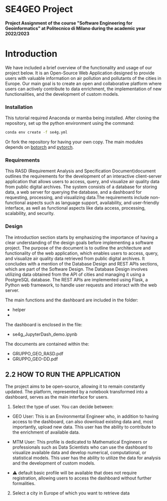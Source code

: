 # SE4GEO Project
**Project Assignment of the course "Software Engineering for Geoinformatics" at Politecnico di Milano during the academic year 2022/2023**

# Introduction
We have included a brief overview of the functionality and usage of our project below. It is an Open-Source Web Application designed to provide users with valuable information on air pollution and pollutants of the cities in Europe. Our main goal is to create an open and collaborative platform where users can actively contribute to data enrichment, the implementation of new functionalities, and the development of custom models.

### Installation
This tutorial required Anaconda or mamba being installed. After cloning the repository, set up the python environment using the command:
```sh
conda env create -f se4g.yml
```
Or fork the repository for having your own copy. The main modules depends on [botorch](https://botorch.org/) and [pytorch](https://pytorch.org/).
### Requirements 
This RASD (Requirement Analysis and Specification Document)document outlines the requirements for the development of an interactive client-server application that allows users to access, query, and visualize air quality data from public digital archives. The system consists of a database for storing data, a web server for querying the database, and a dashboard for requesting, processing, and visualizing data.The requirements include non-functional aspects such as language support, availability, and user-friendly interface, as well as functional aspects like data access, processing, scalability, and security.
### Design 
The introduction section starts by emphasizing the importance of having a clear understanding of the design goals before implementing a software project. The purpose of the document is to outline the architecture and functionality of the web application, which enables users to access, query, and visualize air quality data retrieved from public digital archives. It concludes with a mention of the Database Design and REST APIs sections, which are part of the Software Design. The Database Design involves utilizing data obtained from the API of cities and managing it using a PostgreSQL database. The REST APIs are implemented using Flask, a Python web framework, to handle user requests and interact with the web server.
     
The main functions and the dashboard are included in the folder:
 * helper
 * 
The dashboard is enclosed in the file:
  * se4g_JupyterDash_demo.ipynb
  
The documents are contained within the:
 * GRUPPO_GEO_RASD.pdf
 * GRUPPO_GEO-DD.pdf
## 2.2 HOW TO RUN THE APPLICATION
The project aims to be open-source, allowing it to remain constantly updated. The platform, represented by a notebook transformed into a dashboard, serves as the main interface for users.
1. Select the type of user. You can decide between:
* GEO User: This is an Environmental Engineer who, in addition to having access to the dashboard, can also download existing data and, most importantly, upload new data. This user has the ability to contribute to the enrichment of available data.
* MTM User: This profile is dedicated to Mathematical Engineers or professionals such as Data Scientists who can use the dashboard to visualize available data and develop numerical, computational, or statistical models. This user has the ability to utilize the data for analysis and the development of custom models.
 
* :warning:  default basic profile will be available that does not require registration, allowing users to access the dashboard without further formalities.

2. Select a city in Europe of which you want to retrieve data


